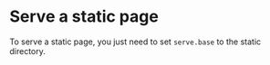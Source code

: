 # Serve a static page

To serve a static page, you just need to set `serve.base` to the static directory.
